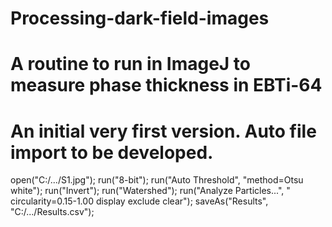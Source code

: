 # Processing-dark-field-images
# A routine to run in ImageJ to measure phase thickness in EBTi-64
# An initial very first version. Auto file import to be developed. 
open("C:/.../S1.jpg");
run("8-bit");
run("Auto Threshold", "method=Otsu white");
run("Invert");
run("Watershed");
run("Analyze Particles...", "  circularity=0.15-1.00 display exclude clear");
saveAs("Results", "C:/.../Results.csv");
